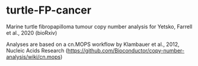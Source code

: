 # turtle-FP-cancer
Marine turtle fibropapilloma tumour copy number analysis for Yetsko, Farrell et al., 2020 (bioRxiv)

Analyses are based on a cn.MOPS workflow by Klambauer et al., 2012, Nucleic Acids Research (https://github.com/Bioconductor/copy-number-analysis/wiki/cn.mops)
